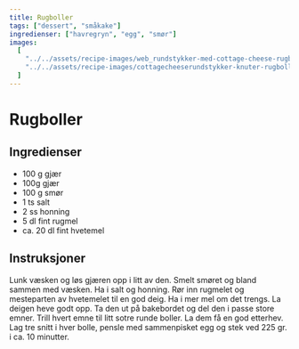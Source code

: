 ```yaml
---
title: Rugboller
tags: ["dessert", "småkake"]
ingredienser: ["havregryn", "egg", "smør"]
images:
  [
    "../../assets/recipe-images/web_rundstykker-med-cottage-cheese-rugboller-mammas-knuter-med-kli.jpg",
    "../../assets/recipe-images/cottagecheeserundstykker-knuter-rugboller-preview.jpg",
  ]
---
```


# Rugboller

## Ingredienser

- 100 g gjær
- 100g gjær
- 100 g smør
- 1 ts salt
- 2 ss honning
- 5 dl fint rugmel
- ca. 20 dl fint hvetemel

## Instruksjoner

Lunk væsken og løs gjæren opp i litt av den. Smelt smøret og bland sammen med væsken. Ha i salt og honning. Rør inn rugmelet og mesteparten av hvetemelet til en god deig. Ha i mer mel om det trengs. La deigen heve godt opp. Ta den ut på bakebordet og del den i passe store emner. Trill hvert emne til litt sotre runde boller. La dem få en god etterhev. Lag tre snitt i hver bolle, pensle med sammenpisket egg og stek ved 225 gr. i ca. 10 minutter.

